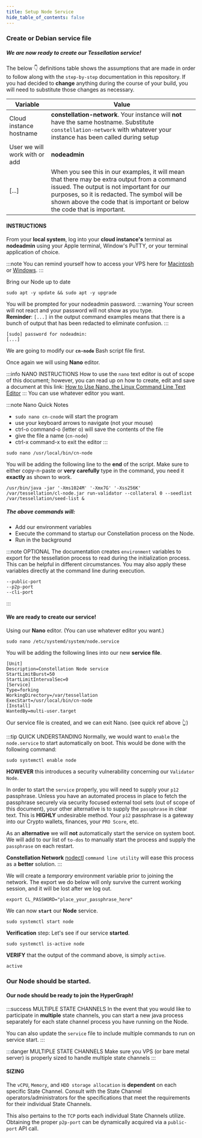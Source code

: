```yaml
---
title: Setup Node Service
hide_table_of_contents: false
---
```


<head>
  <title>Setup Node Service</title>
  <meta
    name="description"
    content="This document will help to setup our Node's service file."
  />
</head>

### Create or Debian service file

##### We are now ready to create our Tessellation service!

The below 👇 definitions table shows the assumptions that are made in order to follow along with the `step-by-step` documentation in this repository.  If you had decided to **change** anything during the course of your build, you will need to substitute those changes as necessary. 

| Variable |	Value |
| -------- | ------ |
| Cloud instance hostname |	**constellation-network**. Your instance will **not** have the same hostname. Substitute `constellation-network` with whatever your instance has been called during setup |
| User we will work with or add |	**nodeadmin** |
| [...] | When you see this in our examples, it will mean that there may be extra output from a command issued. The output is not important for our purposes, so it is redacted. The symbol will be shown above the code that is important or below the code that is important. |

#### INSTRUCTIONS

From your **local system**, log into your **cloud instance's** terminal as **nodeadmin** using your Apple terminal, Window's PuTTY, or your terminal application of choice.

:::note
You can remind yourself how to access your VPS here for [Macintosh](../accessMac) or [Windows](../accessWin).
:::

Bring our Node up to date

```
sudo apt -y update && sudo apt -y upgrade
```

You will be prompted for your nodeadmin password.
:::warning
Your screen will not react and your password will not show as you type.  
**Reminder**: `[...]` in the output command examples means that there is a bunch of output that has been redacted to eliminate confusion. 
:::
```
[sudo] password for nodeadmin:
[...]
```

We are going to modify our **`cn-node`** Bash script file first. 

Once again we will using **Nano** editor.

:::info NANO INSTRUCTIONS
How to use the `nano` text editor is out of scope of this document; however, you can read up on how to create, edit and save a document at this link:  [How to Use Nano, the Linux Command Line Text Editor](https://linuxize.com/post/how-to-use-nano-text-editor/)
:::
You can use whatever editor you want.

:::note Nano Quick Notes
 - `sudo nano cn-cnode` will start the program
 - use your keyboard arrows to navigate (not your mouse)
 - ctrl-o command-o (letter o) will save the contents of the file
 - give the file a name (`cn-node`)
 - ctrl-x command-x to exit the editor
:::

```
sudo nano /usr/local/bin/cn-node
```

You will be adding the following line to the **end** of the script. Make sure to either copy-n-paste or **very carefully** type in the command, you need it **exactly** as shown to work.

```
/usr/bin/java -jar '-Xms1024M' '-Xmx7G' '-Xss256K' /var/tessellation/cl-node.jar run-validator --collateral 0 --seedlist /var/tessellation/seed-list & 
```

##### The above commands will:
- Add our environment variables
- Execute the command to startup our Constellation process on the Node.
- Run in the background

:::note OPTIONAL
The documentation creates `environment` variables to export for the tessellation process to read during the initialization process.  This can be helpful in different
circumstances.  You may also apply these variables directly at the command line during execution.

```
--public-port
--p2p-port
--cli-port
```
:::

#### We are ready to create our service!

Using our **Nano** editor.
(You can use whatever editor you want.)

```
sudo nano /etc/systemd/system/node.service
```

You will be adding the following lines into our new **service file**.

```
[Unit]
Description=Constellation Node service
StartLimitBurst=50
StartLimitIntervalSec=0
[Service]
Type=forking
WorkingDirectory=/var/tessellation
ExecStart=/usr/local/bin/cn-node
[Install]
WantedBy=multi-user.target
```

Our service file is created, and we can exit Nano. (see quick ref above 👆)

:::tip QUICK UNDERSTANDING
Normally, we would want to `enable` the `node.service` to start automatically on boot.  This would be done with the following command:
```
sudo systemctl enable node
```
**HOWEVER** this introduces a security vulnerability concerning our `Validator Node`.

In order to start the `service` properly, you will need to supply your `p12` passphrase.  Unless you have an automated process in place to fetch the passphrase securely via security focused external tool sets (out of scope of this document), your other alternative is to supply the `passphrase` in clear text.  This is **HIGHLY** undesirable method.  Your `p12` passphrase is a gateway into our Crypto wallets, finances, your `PRO Score`, etc.

As an **alternative** we will **not** automatically start the service on system boot.  We will add to our list of `to-dos` to manually start the process and supply the `passphrase` on each restart.

**Constellation Network** [nodectl](../nodectl/install) `command line utility` will ease this process as a **better** solution.
:::


We will create a *temporary* environment variable prior to joining the network.  The export we do below will only survive the current working session, and it will be lost after we log out.  

```
export CL_PASSWORD="place_your_passphrase_here"
```
We can now **`start`** our **Node** service.
```
sudo systemctl start node
```

**Verification** step: Let's see if our service **started**.

```
sudo systemctl is-active node
```

**VERIFY** that the output of the command  above, is simply `active`.
```
active
```

### Our Node should be started.

#### Our node should be ready to join the HyperGraph!

:::success MULTIPLE STATE CHANNELS
In the event that you would like to participate in **multiple** state channels, you can start a new java process separately for each state channel process you have running on the Node.

You can also update the `service` file to include multiple commands to run on service start.
:::

:::danger MULTIPLE STATE CHANNELS
Make sure you VPS (or bare metal server) is properly sized to handle multiple state channels
:::

#### SIZING
The `vCPU`, `Memory`, and `HDD storage allocation` is **dependent** on each specific State Channel.  Consult with the State Channel operators/administrators for the specifications that 
meet the requirements for their individual State Channels.

This also pertains to the `TCP` ports each individual State Channels utilize.  Obtaining the proper `p2p-port` can be dynamically acquired via a `public-port` API call.
